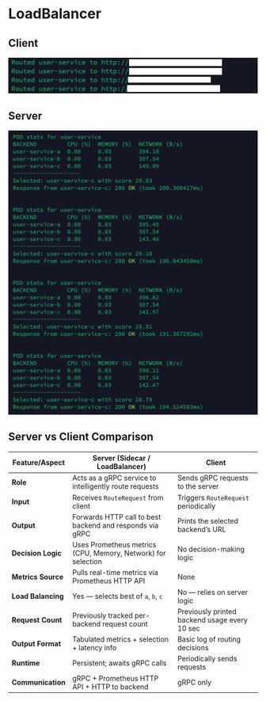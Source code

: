 # LoadBalancer

## Client
![Client](image-4.png)

## Server
![Server](image-2.png)


## Server vs Client Comparison

| Feature/Aspect      | Server (Sidecar / LoadBalancer)                                 | Client                                          |
|--------------------|------------------------------------------------------------------|-------------------------------------------------|
| **Role**           | Acts as a gRPC service to intelligently route requests           | Sends gRPC requests to the server               |
| **Input**          | Receives `RouteRequest` from client                              | Triggers `RouteRequest` periodically            |
| **Output**         | Forwards HTTP call to best backend and responds via gRPC         | Prints the selected backend’s URL               |
| **Decision Logic** | Uses Prometheus metrics (CPU, Memory, Network) for selection     | No decision-making logic                        |
| **Metrics Source** | Pulls real-time metrics via Prometheus HTTP API                  | None                                            |
| **Load Balancing** | Yes — selects best of `a`, `b`, `c`                              | No — relies on server logic                     |
| **Request Count**  | Previously tracked per-backend request count                     | Previously printed backend usage every 10 sec   |
| **Output Format**  | Tabulated metrics + selection + latency info                     | Basic log of routing decisions                  |
| **Runtime**        | Persistent; awaits gRPC calls                                     | Periodically sends requests                     |
| **Communication**  | gRPC + Prometheus HTTP API + HTTP to backend                     | gRPC only                                       |
